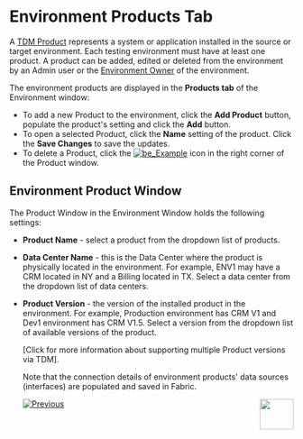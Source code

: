 # Environment Products Tab

A [TDM Product](05_tdm_gui_product_window.md) represents a system or application installed in the source or target environment. Each testing environment must have at least one product. A product can be added, edited or deleted from the environment by an Admin user or the [Environment Owner](08_environment_window_general_information.md#environment-owners) of the environment.  

The environment products are displayed in the **Products tab** of the Environment window:

- To add a new Product to the environment, click the **Add Product** button, populate the product's setting and click the **Add** button.
- To open a selected Product, click the **Name** setting of the product.  Click the **Save Changes** to save the updates. 
- To delete a Product, click the [![be_Example](https://github.com/k2view-academy/K2View-Academy/raw/Academy_6.4_TDM/articles/TDM/tdm_gui/images/delete_icon.png)](https://github.com/k2view-academy/K2View-Academy/blob/Academy_6.4_TDM/articles/TDM/tdm_gui/images/delete_icon.png) icon in the right corner of the Product window.

## Environment Product Window 

The Product Window in the Environment Window holds the following settings:

- **Product Name** -  select a product from the dropdown list of products.
- **Data Center Name** - this is the Data Center where the product is physically located in the environment. For example, ENV1 may have a CRM located in NY and a Billing located in TX. Select a data center from the dropdown list of data centers.

- **Product Version** -  the version of the installed product in the environment. For example, Production environment has CRM  V1  and Dev1 environment has CRM V1.5.  Select a version from the dropdown list of available versions of the product.

  [Click for more information about supporting multiple Product versions via TDM].

  

  Note that the connection details of environment products' data sources (interfaces) are populated and saved in Fabric.

  

   [![Previous](/articles/images/Previous.png)](10_environment_roles_tab.md)[<img align="right" width="60" height="54" src="/articles/images/Next.png">](12_environment_globals_tab.md)